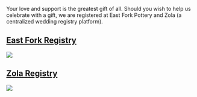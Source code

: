 
 Your love and support is the greatest gift of all. Should you wish to help us celebrate with a gift, we are registered at East Fork Pottery and Zola (a centralized wedding registry platform). 

## [East Fork Registry](https://eastfork.com/apps/giftregistry/registry/76134?sid=vtQbsrSQ6RGAMbuH7HdNbQ)

![](/img/eastforkplate.jpg)

## [Zola Registry](https://www.zola.com/registry/jakeandheidi)

![](/img/quilt.jpeg)
